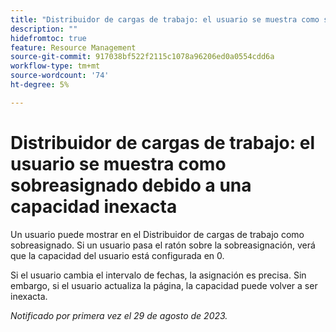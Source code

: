 ```yaml
---
title: "Distribuidor de cargas de trabajo: el usuario se muestra como sobreasignado debido a una capacidad inexacta"
description: ""
hidefromtoc: true
feature: Resource Management
source-git-commit: 917038bf522f2115c1078a96206ed0a0554cdd6a
workflow-type: tm+mt
source-wordcount: '74'
ht-degree: 5%

---
```



# Distribuidor de cargas de trabajo: el usuario se muestra como sobreasignado debido a una capacidad inexacta

Un usuario puede mostrar en el Distribuidor de cargas de trabajo como sobreasignado. Si un usuario pasa el ratón sobre la sobreasignación, verá que la capacidad del usuario está configurada en 0.

Si el usuario cambia el intervalo de fechas, la asignación es precisa. Sin embargo, si el usuario actualiza la página, la capacidad puede volver a ser inexacta.

_Notificado por primera vez el 29 de agosto de 2023._
